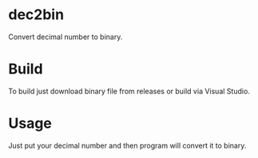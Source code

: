 # dec2bin
Convert decimal number to binary.
# Build
To build just download binary file from releases or build via Visual Studio.
# Usage
Just put your decimal number and then program will convert it to binary.
